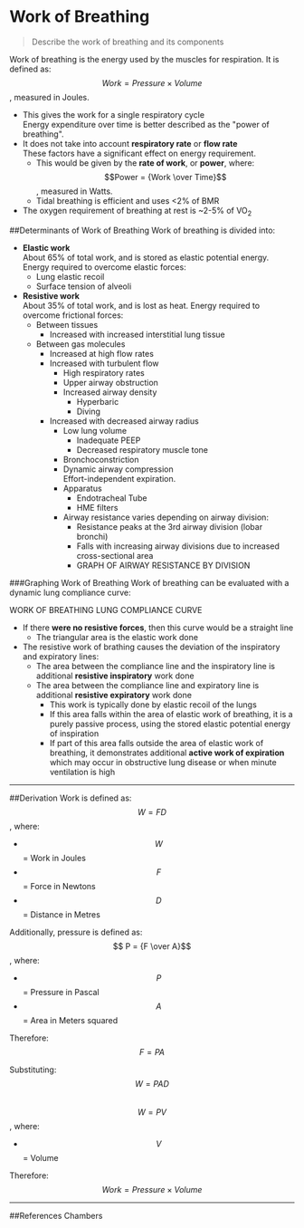 # Work of Breathing
> Describe the work of breathing and its components

Work of breathing is the energy used by the muscles for respiration. It is defined as:  
$$Work = Pressure \times Volume$$, measured in Joules.

* This gives the work for a single respiratory cycle  
Energy expenditure over time is better described as the "power of breathing".
* It does not take into account **respiratory rate** or **flow rate**  
These factors have a significant effect on energy requirement.
  * This would be given by the **rate of work**, or **power**, where:  
  $$Power = {Work \over Time}$$, measured in Watts.
  * Tidal breathing is efficient and uses <2% of BMR
* The oxygen requirement of breathing at rest is ~2-5% of VO<sub>2</sub>

##Determinants of Work of Breathing
Work of breathing is divided into:
* **Elastic work**  
About 65% of total work, and is stored as elastic potential energy. Energy required to overcome elastic forces:
  * Lung elastic recoil
  * Surface tension of alveoli
* **Resistive work**  
About 35% of total work, and is lost as heat. Energy required to overcome frictional forces:
  * Between tissues
    * Increased with increased interstitial lung tissue
  * Between gas molecules
    * Increased at high flow rates
    * Increased with turbulent flow
      * High respiratory rates
      * Upper airway obstruction
      * Increased airway density
        * Hyperbaric
        * Diving
    * Increased with decreased airway radius 
      * Low lung volume
        * Inadequate PEEP
        * Decreased respiratory muscle tone
      * Bronchoconstriction
      * Dynamic airway compression  
      Effort-independent expiration.
      * Apparatus
        * Endotracheal Tube
        * HME filters
      * Airway resistance varies depending on airway division:
        * Resistance peaks at the 3rd airway division (lobar bronchi)
        * Falls with increasing airway divisions due to increased cross-sectional area
        * GRAPH OF AIRWAY RESISTANCE BY DIVISION

###Graphing Work of Breathing
Work of breathing can be evaluated with a dynamic lung compliance curve:

WORK OF BREATHING LUNG COMPLIANCE CURVE

* If there **were no resistive forces**, then this curve would be a straight line
  * The triangular area is the elastic work done
* The resistive work of brathing causes the deviation of the inspiratory and expiratory lines:
  * The area between the compliance line and the inspiratory line is additional **resistive inspiratory** work done
  * The area between the compliance line and expiratory line is additional **resistive expiratory** work done
    * This work is typically done by elastic recoil of the lungs
    * If this area falls within the area of elastic work of breathing, it is a purely passive process, using the stored elastic potential energy of inspiration
    * If part of this area falls outside the area of elastic work of breathing, it demonstrates additional **active work of expiration** which may occur in obstructive lung disease or when minute ventilation is high


---
##Derivation
Work is defined as:   
$$ W = FD $$, where:
* $$W$$ = Work in Joules
* $$F$$ = Force in Newtons
* $$D$$ = Distance in Metres

Additionally, pressure is defined as:  
$$ P = {F \over A}$$, where:
* $$P$$ = Pressure in Pascal
* $$A$$ = Area in Meters squared

Therefore:  
$$F = PA$$  

Substituting:  
$$W = PAD$$  
$$W = PV$$, where:
* $$V$$ = Volume

Therefore:  
$$Work = Pressure \times Volume$$

---
##References
Chambers